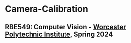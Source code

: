 # Camera-Calibration
## RBE549: Computer Vision - [Worcester Polytechnic Institute](https://www.wpi.edu/), Spring 2024
